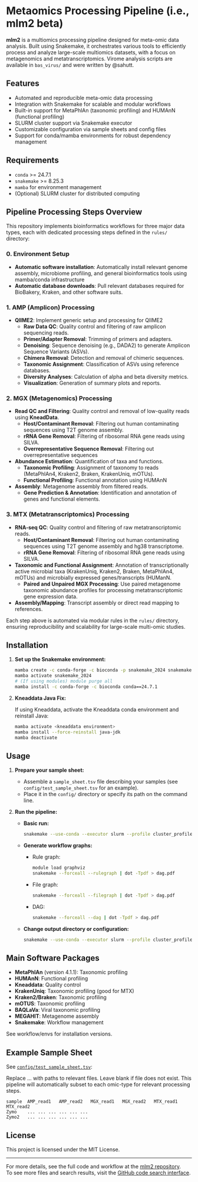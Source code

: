 # Metaomics Processing Pipeline (i.e., mlm2 beta)

**mlm2** is a multiomics processing pipeline designed for meta-omic data analysis. Built using Snakemake, it orchestrates various tools to efficiently process and analyze large-scale multiomics datasets, with a focus on metagenomics and metatranscriptomics. Virome analysis scripts are available in `bas_virus/` and were written by @sahutt.

## Features

- Automated and reproducible meta-omic data processing
- Integration with Snakemake for scalable and modular workflows
- Built-in support for MetaPhlAn (taxonomic profiling) and HUMAnN (functional profiling)
- SLURM cluster support via Snakemake executor
- Customizable configuration via sample sheets and config files
- Support for conda/mamba environments for robust dependency management

## Requirements

- `conda` >= 24.7.1
- `snakemake` >= 8.25.3
- `mamba` for environment management
- (Optional) SLURM cluster for distributed computing

## Pipeline Processing Steps Overview

This repository implements bioinformatics workflows for three major data types, each with dedicated processing steps defined in the `rules/` directory:
### 0. Environment Setup
- **Automatic software installation**: Automatically install relevant genome assembly, microbiome profiling, and general bioinformatics tools using mamba/conda infrastructure
- **Automatic database downloads**: Pull relevant databases required for BioBakery, Kraken, and other software suits. 


### 1. AMP (Amplicon) Processing
- **QIIME2**: Implement generic setup and processing for QIIME2
  - **Raw Data QC**: Quality control and filtering of raw amplicon sequencing reads.
  - **Primer/Adapter Removal**: Trimming of primers and adapters.
  - **Denoising**: Sequence denoising (e.g., DADA2) to generate Amplicon Sequence Variants (ASVs).
  - **Chimera Removal**: Detection and removal of chimeric sequences.
  - **Taxonomic Assignment**: Classification of ASVs using reference databases.
  - **Diversity Analyses**: Calculation of alpha and beta diversity metrics.
  - **Visualization**: Generation of summary plots and reports.

### 2. MGX (Metagenomics) Processing
- **Read QC and Filtering**: Quality control and removal of low-quality reads using **KneadData**.
  - **Host/Contaminant Removal**: Filtering out human contaminating sequences using T2T genome assembly.
  - **rRNA Gene Removal**: Filtering of ribosomal RNA gene reads using SILVA.
  - **Overrepresentative Sequence Removal**: Filtering out overrepresentative sequences
- **Abundance Estimation**: Quantification of taxa and functions.
  - **Taxonomic Profiling**: Assignment of taxonomy to reads (MetaPhlAn4, Kraken2, Braken, KrakenUniq, mOTUs).
  - **Functional Profiling**: Functional annotation using HUMAnN
- **Assembly**: Metagenome assembly from filtered reads.
  - **Gene Prediction & Annotation**: Identification and annotation of genes and functional elements.


### 3. MTX (Metatranscriptomics) Processing
- **RNA-seq QC**: Quality control and filtering of raw metatranscriptomic reads.
  - **Host/Contaminant Removal**: Filtering out human contaminating sequences using T2T genome assembly and hg38 transcriptome.
  - **rRNA Gene Removal**: Filtering of ribosomal RNA gene reads using SILVA.
- **Taxonomic and Functional Assignment**: Annotation of transcriptionally active microbial taxa (KrakenUniq, Kraken2, Braken, MetaPhlAn4, mOTUs) and microbially expressed genes/transcripts (HUManN.
  - **Paired and Unpaired MGX Processing**: Use paired metagenome taxonomic abundance profiles for processing metatranscriptomic gene expression data.
- **Assembly/Mapping**: Transcript assembly or direct read mapping to references.



Each step above is automated via modular rules in the `rules/` directory, ensuring reproducibility and scalability for large-scale multi-omic studies.

## Installation

1. **Set up the Snakemake environment:**

   ```bash
   mamba create -c conda-forge -c bioconda -p snakemake_2024 snakemake==8.25.2
   mamba activate snakemake_2024
   # (If using modules) module purge all
   mamba install -c conda-forge -c bioconda conda==24.7.1
   ```

2. **Kneaddata Java Fix:**

   If using Kneaddata, activate the Kneaddata conda environment and reinstall Java:

   ```bash
   mamba activate <kneaddata environment>
   mamba install --force-reinstall java-jdk
   mamba deactivate
   ```

## Usage

1. **Prepare your sample sheet:**

   - Assemble a `sample_sheet.tsv` file describing your samples (see `config/test_sample_sheet.tsv` for an example).
   - Place it in the `config/` directory or specify its path on the command line.

2. **Run the pipeline:**

   - **Basic run:**

     ```bash
     snakemake --use-conda --executor slurm --profile cluster_profile -k
     ```

   - **Generate workflow graphs:**

     - Rule graph:
       ```bash
       module load graphviz
       snakemake --forceall --rulegraph | dot -Tpdf > dag.pdf
       ```
     - File graph:
       ```bash
       snakemake --forceall --filegraph | dot -Tpdf > dag.pdf
       ```
     - DAG:
       ```bash
       snakemake --forceall --dag | dot -Tpdf > dag.pdf
       ```

   - **Change output directory or configuration:**
     ```bash
     snakemake --use-conda --executor slurm --profile cluster_profile -k --config RESULTS='results/'
     ```


## Main Software Packages

- **MetaPhlAn** (version 4.1.1): Taxonomic profiling
- **HUMAnN**: Functional profiling
- **Kneaddata**: Quality control
- **KrakenUniq**: Taxonomic profiling (good for MTX) 
- **Kraken2/Braken**: Taxonomic profiling
- **mOTUS**: Taxonomic profiling
- **BAQLaVa**: Viral taxonomic profiling
- **MEGAHIT**: Metagenome assembly
- **Snakemake**: Workflow management

See workflow/envs for installation versions.
## Example Sample Sheet

See [`config/test_sample_sheet.tsv`](https://github.com/jtsumner/mlm2/blob/main/config/test_sample_sheet.tsv):

Replace ... with paths to relevant files. Leave blank if file does not exist. This pipeline will automatically subset to each omic-type for relevant processing steps.  

```tsv
sample	AMP_read1	AMP_read2	MGX_read1	MGX_read2	MTX_read1	MTX_read2
Zymo	...	...	...	...	...	...
Zymo2	...	...	...	...	...	...
```


## License

This project is licensed under the MIT License.

---

For more details, see the full code and workflow at the [mlm2 repository](https://github.com/jtsumner/mlm2).  
To see more files and search results, visit the [GitHub code search interface](https://github.com/jtsumner/mlm2/search).
